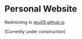 # Personal Website
Redirecting to [leiu05.github.io](leiu05.github.io).

(Currently under construction)
